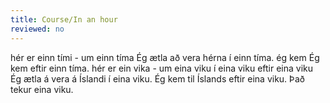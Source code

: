 ```yaml
---
title: Course/In an hour
reviewed: no
---
```


<vocabulary>
hér er einn tími - um einn tíma
Ég ætla að vera hérna í einn tíma.
ég kem
Ég kem eftir einn tíma.
hér er ein vika - um eina viku
í eina viku
eftir eina viku
Ég ætla á vera á Íslandi í eina viku.
Ég kem til Íslands eftir eina viku.
Það tekur eina viku.
</vocabulary>

